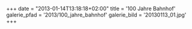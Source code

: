 +++
date = "2013-01-14T13:18:18+02:00"
title = '100 Jahre Bahnhof'
galerie_pfad = '2013/100_jahre_bahnhof'
galerie_bild = '20130113_01.jpg'
+++

      